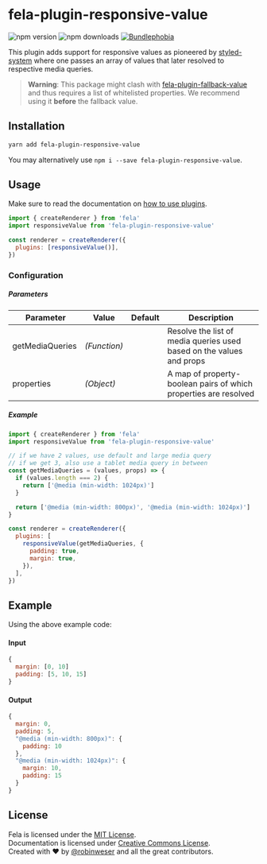 # fela-plugin-responsive-value

<img alt="npm version" src="https://badge.fury.io/js/fela-plugin-responsive-value.svg"> <img alt="npm downloads" src="https://img.shields.io/npm/dm/fela-plugin-responsive-value.svg"> <a href="https://bundlephobia.com/result?p=fela-plugin-responsive-value@latest"><img alt="Bundlephobia" src="https://img.shields.io/bundlephobia/minzip/fela-plugin-responsive-value.svg"></a>

This plugin adds support for responsive values as pioneered by [styled-system](https://styled-system.com) where one passes an array of values that later resolved to respective media queries.

> **Warning**: This package might clash with [fela-plugin-fallback-value](../fela-plugin-fallback-value/) and thus requires a list of whitelisted properties. We recommend using it **before** the fallback value.

## Installation

```sh
yarn add fela-plugin-responsive-value
```

You may alternatively use `npm i --save fela-plugin-responsive-value`.

## Usage

Make sure to read the documentation on [how to use plugins](https://fela.js.org/docs/latest/advanced/plugins#using-plugins).

```javascript
import { createRenderer } from 'fela'
import responsiveValue from 'fela-plugin-responsive-value'

const renderer = createRenderer({
  plugins: [responsiveValue()],
})
```

### Configuration

##### Parameters

|  Parameter      | Value        | Default | Description                                                          |
| --------------- | ------------ | ------- | -------------------------------------------------------------------- |
| getMediaQueries | _(Function)_ |         | Resolve the list of media queries used based on the values and props |
| properties      | _(Object)_   |         | A map of property-boolean pairs of which properties are resolved     |

##### Example

```javascript
import { createRenderer } from 'fela'
import responsiveValue from 'fela-plugin-responsive-value'

// if we have 2 values, use default and large media query
// if we get 3, also use a tablet media query in between
const getMediaQueries = (values, props) => {
  if (values.length === 2) {
    return ['@media (min-width: 1024px)']
  }

  return ['@media (min-width: 800px)', '@media (min-width: 1024px)']
}

const renderer = createRenderer({
  plugins: [
    responsiveValue(getMediaQueries, {
      padding: true,
      margin: true,
    }),
  ],
})
```

## Example

Using the above example code:

#### Input

```javascript
{
  margin: [0, 10]
  padding: [5, 10, 15]
}
```

#### Output

```javascript
{
  margin: 0,
  padding: 5,
  "@media (min-width: 800px)": {
    padding: 10
  },
  "@media (min-width: 1024px)": {
    margin: 10,
    padding: 15
  }
}
```

## License

Fela is licensed under the [MIT License](http://opensource.org/licenses/MIT).<br>
Documentation is licensed under [Creative Commons License](http://creativecommons.org/licenses/by/4.0/).<br>
Created with ♥ by [@robinweser](http://weser.io) and all the great contributors.
